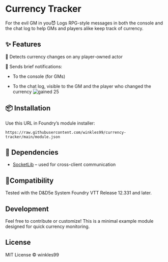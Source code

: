 # Currency Tracker 
For the evil GM in you😈
Logs RPG-style messages in both the console and the chat log to help GMs and players alike keep track of currency.

## ✨ Features
🧮 Detects currency changes on any player-owned actor

💬 Sends brief notifications:

- To the console (for GMs)

- To the chat log, visible to the GM and the player who changed the currency
![gained 25](https://github.com/user-attachments/assets/c6a4026f-9e6d-4896-8ce9-f4ef51596235)

## 📦 Installation
Use this URL in Foundry’s module installer:
```
https://raw.githubusercontent.com/winkles99/currency-tracker/main/module.json
```




## 🔌 Dependencies
- [SocketLib](https://github.com/farling42/foundryvtt-socketlib) – used for cross-client communication


## 🧪Compatibility
Tested with the D&D5e System Foundry VTT Release 12.331 and later.

## Development
Feel free to contribute or customize! This is a minimal example module designed for quick currency monitoring.

## License
MIT License ©  winkles99

